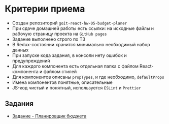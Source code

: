 # Критерии приема

- Создан репозиторий `goit-react-hw-05-budget-planer`
- При сдаче домашней работы есть ссылки: на исходные файлы и рабочую страницу
  проекта на `GitHub pages`
- Задание выполнено строго по ТЗ
- В Redux-состоянии хранится минимально необходимый набор данных
- При запуске кода задания, в консоли нету ошибок и предупреждений
- Для каждого компонента есть отдельная папка с файлом React-компонента и файлом
  стилей
- Для компонентов описаны `propTypes`, и где необходимо, `defaultProps`
- Имена компонентов понятные, описательные
- JS-код чистый и понятный, используется `ESLint` и `Prettier`

## Задания

- [Задание - Планировщик бюджета](./budget-planner/)
